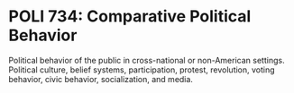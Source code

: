 # POLI 734: Comparative Political Behavior

Political behavior of the public in cross-national or non-American settings. Political culture, belief systems, participation, protest, revolution, voting behavior, civic behavior, socialization, and media.